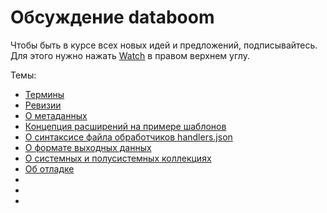 # Обсуждение databoom
Чтобы быть в курсе всех новых идей и предложений, подписывайтесь.
Для этого нужно нажать [Watch](https://github.com/gimntut/databoom-talking/subscription) в правом верхнем углу.

Темы:
* [Термины](https://github.com/gimntut/databoom-talking/issues/1)
* [Ревизии](https://github.com/gimntut/databoom-talking/issues/2)
* [О метаданных](https://github.com/gimntut/databoom-talking/issues/3)
* [Концепция расширений на примере шаблонов](https://github.com/gimntut/databoom-talking/issues/4)
* [О синтаксисе файла обработчиков handlers.json](https://github.com/gimntut/databoom-talking/issues/5)
* [О формате выходных данных](https://github.com/gimntut/databoom-talking/issues/6)
* [О системных и полусистемных коллекциях](https://github.com/gimntut/databoom-talking/issues/7)
* [Об отладке](https://github.com/gimntut/databoom-talking/issues/)
* [](https://github.com/gimntut/databoom-talking/issues/)
* [](https://github.com/gimntut/databoom-talking/issues/)
* [](https://github.com/gimntut/databoom-talking/issues/)
